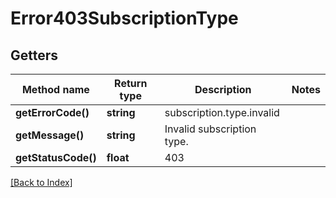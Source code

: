 # Error403SubscriptionType

## Getters

Method name | Return type | Description | Notes
------------ | ------------- | ------------- | -------------
**getErrorCode()** | **string** | subscription.type.invalid |
**getMessage()** | **string** | Invalid subscription type. |
**getStatusCode()** | **float** | 403 |

[[Back to Index]](../index.md)
